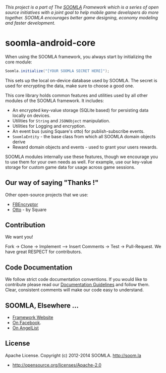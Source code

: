 *This project is a part of The [SOOMLA](http://project.soom.la) Framework which is a series of open source initiatives with a joint goal to help mobile game developers do more together. SOOMLA encourages better game designing, economy modeling and faster development.*

soomla-android-core
===============

When using the SOOMLA framework, you always start by initializing the core module:
```java
Soomla.initialize("[YOUR SOOMLA SECRET HERE]");
```

This sets up the local on-device database used by SOOMLA.  The secret is used for encrypting the data, make sure to choose a good one.

This core library holds common features and utilities used by all other modules of the SOOMLA framework.
It includes:
* An encrypted key-value storage (SQLite based) for persisting data locally on devices.
* Utilities for `String` and `JSONObject` manipulation.
* Utilities for Logging and encryption.
* An event bus (using Square's otto) for publish-subscribe events.
* `SoomlaEntity` - the base class from which all SOOMLA domain objects derive
* Reward domain objects and events - used to grant your users rewards.

SOOMLA modules internally use these features, though we encourage you to use them for your own needs as well.  For example, use our key-value storage for custom game data for usage across game sessions.


Our way of saying "Thanks !"
---

Other open-source projects that we use:

* [FBEncryptor](https://github.com/dev5tec/FBEncryptor)
* [Otto](http://square.github.io/otto/) - by Square

Contribution
---

We want you!

Fork -> Clone -> Implement —> Insert Comments -> Test -> Pull-Request. We have great RESPECT for contributors.

Code Documentation
---

We follow strict code documentation conventions. If you would like to contribute please read our [Documentation Guidelines](https://github.com/soomla/android-store/blob/master/documentation.md) and follow them. Clear, consistent  comments will make our code easy to understand.

SOOMLA, Elsewhere ...
---

+ [Framework Website](http://www.soom.la/)
+ [On Facebook](https://www.facebook.com/pages/The-SOOMLA-Project/389643294427376).
+ [On AngelList](https://angel.co/the-soomla-project)

License
---
Apache License. Copyright (c) 2012-2014 SOOMLA. http://soom.la
+ http://opensource.org/licenses/Apache-2.0
